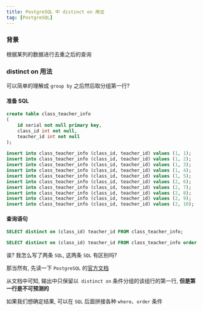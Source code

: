 ```yaml
---
title: PostgreSQL 中 distinct on 用法
tag: [PostgreSQL]
---
```


### 背景

根据某列的数据进行去重之后的查询

### distinct on 用法

可以简单的理解成 `group by` 之后然后取分组第一行?

#### 准备 SQL

```SQL
create table class_teacher_info  
(  
    id serial not null primary key,  
    class_id int not null,  
    teacher_id int not null  
);  
  
insert into class_teacher_info (class_id, teacher_id) values (1, 1);  
insert into class_teacher_info (class_id, teacher_id) values (1, 2);  
insert into class_teacher_info (class_id, teacher_id) values (1, 3);  
insert into class_teacher_info (class_id, teacher_id) values (1, 4);  
insert into class_teacher_info (class_id, teacher_id) values (1, 5);  
insert into class_teacher_info (class_id, teacher_id) values (2, 6);  
insert into class_teacher_info (class_id, teacher_id) values (2, 7);  
insert into class_teacher_info (class_id, teacher_id) values (2, 8);  
insert into class_teacher_info (class_id, teacher_id) values (2, 9);  
insert into class_teacher_info (class_id, teacher_id) values (2, 10);
```

#### 查询语句

```sql
SELECT distinct on (class_id) teacher_id FROM class_teacher_info;

SELECT distinct on (class_id) teacher_id FROM class_teacher_info order by class_id, teacher_id desc
```

诶? 我怎么写了两条 `SQL`, 这两条 `SQL` 有区别吗?

那当然有, 先读一下 `PostgreSQL` 的[官方文档](https://www.postgresql.org/docs/12/queries-select-lists.html#QUERIES-DISTINCT)

从文档中可知, 输出中只保留以`  distinct on ` 条件分组的该组行的第一行, **但是第一行是不可预测的**

如果我们想确定结果, 可以在 `SQL` 后面拼接各种 `where`、`order` 条件
